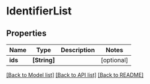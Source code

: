 # IdentifierList

## Properties
Name | Type | Description | Notes
------------ | ------------- | ------------- | -------------
**ids** | **[String]** |  | [optional] 

[[Back to Model list]](../README.md#documentation-for-models) [[Back to API list]](../README.md#documentation-for-api-endpoints) [[Back to README]](../README.md)


